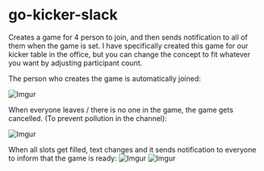 # go-kicker-slack
Creates a game for 4 person to join, and then sends notification to all of them when the game is set.
I have specifically created this game for our kicker table in the office, but you can change the concept to fit whatever you want by adjusting participant count.

The person who creates the game is automatically joined:

![Imgur](https://i.imgur.com/KS9vRLD.png)


When everyone leaves / there is no one in the game, the game gets cancelled. (To prevent pollution in the channel):

![Imgur](https://imgur.com/zCbQP7q.png)


When all slots get filled, text changes and it sends notification to everyone to inform that the game is ready:
![Imgur](https://imgur.com/uB0LasU.png)
![Imgur](https://imgur.com/Qrkmoiw.png)
